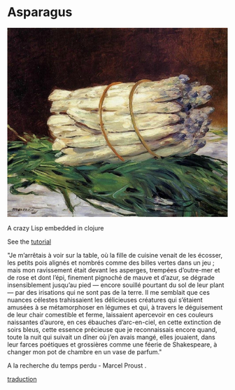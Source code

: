 # Asparagus

![alt text](./asperges-manet.jpg "Logo Title Text 1")

A crazy Lisp embedded in clojure

See the [tutorial](/src/asparagus/tutorial.clj)

"Je m’arrêtais à voir sur la table, où la fille de cuisine venait de les écosser, les petits pois alignés et nombrés comme des billes vertes dans un jeu ; mais mon ravissement était devant les asperges, trempées d’outre-mer et de rose et dont l’épi, finement pignoché de mauve et d’azur, se dégrade insensiblement jusqu’au pied — encore souillé pourtant du sol de leur plant — par des irisations qui ne sont pas de la terre. Il me semblait que ces nuances célestes trahissaient les délicieuses créatures qui s’étaient amusées à se métamorphoser en légumes et qui, à travers le déguisement de leur chair comestible et ferme, laissaient apercevoir en ces couleurs naissantes d’aurore, en ces ébauches d’arc-en-ciel, en cette extinction de soirs bleus, cette essence précieuse que je reconnaissais encore quand, toute la nuit qui suivait un dîner où j’en avais mangé, elles jouaient, dans leur farces poétiques et grossières comme une féerie de Shakespeare, à changer mon pot de chambre en un vase de parfum."

A la recherche du temps perdu - Marcel Proust .

[traduction](https://edwarddesautels.com/2010/02/14/craft-note-marcel-prousts-asparagus/)
